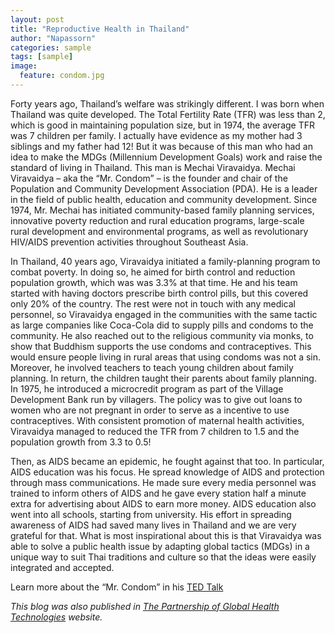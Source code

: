 ```yaml
---
layout: post
title: "Reproductive Health in Thailand"
author: "Napassorn"
categories: sample
tags: [sample]
image:
  feature: condom.jpg
---
```


Forty years ago, Thailand’s welfare was strikingly different. I was born when Thailand was quite developed. The Total Fertility Rate (TFR) was less than 2, which is good in maintaining population size, but in 1974, the average TFR was 7 children per family. I actually have evidence as my mother had 3 siblings and my father had 12! But it was because of this man who had an idea to make the MDGs (Millennium Development Goals) work and raise the standard of living in Thailand. This man is Mechai Viravaidya. Mechai Viravaidya – aka the “Mr. Condom” – is the founder and chair of the Population and Community Development Association (PDA). He is a leader in the field of public health, education and community development. Since 1974, Mr. Mechai has initiated community-based family planning services, innovative poverty reduction and rural education programs, large-scale rural development and environmental programs, as well as revolutionary HIV/AIDS prevention activities throughout Southeast Asia.

In Thailand, 40 years ago, Viravaidya initiated a family-planning program to combat poverty. In doing so, he aimed for birth control and reduction population growth, which was was 3.3% at that time. He and his team started with having doctors prescribe birth control pills, but this covered only 20% of the country. The rest were not in touch with any medical personnel, so Viravaidya engaged in the communities with the same tactic as large companies like Coca-Cola did to supply pills and condoms to the community. He also reached out to the religious community via monks, to show that Buddhism supports the use condoms and contraceptives. This would ensure people living in rural areas that using condoms was not a sin. Moreover, he involved teachers to teach young children about family planning. In return, the children taught their parents about family planning. In 1975, he introduced a microcredit program as part of the Village Development Bank run by villagers. The policy was to give out loans to women who are not pregnant in order to serve as a incentive to use contraceptives. With consistent promotion of maternal health activities, Viravaidya managed to reduced the TFR from 7 children to 1.5 and the population growth from 3.3 to 0.5!

Then, as AIDS became an epidemic, he fought against that too. In particular, AIDS education was his focus. He spread knowledge of AIDS and protection through mass communications. He made sure every media personnel was trained to inform others of AIDS and he gave every station half a minute extra for advertising about AIDS to earn more money. AIDS education also went into all schools, starting from university. His effort in spreading awareness of AIDS had saved many lives in Thailand and we are very grateful for that. What is most inspirational about this is that Viravaidya was able to solve a public health issue by adapting global tactics (MDGs) in a unique way to suit Thai traditions and culture so that the ideas were easily integrated and accepted.

Learn more about the “Mr. Condom” in his [TED Talk](https://www.ted.com/talks/mechai_viravaidya_how_mr_condom_made_thailand_a_better_place?language=en)

*This blog was also published in [The Partnership of Global Health Technologies](https://www.bu.edu/globalhealthtechnologies/2017/04/04/mechai-viravaidya-reproductive-health-in-thailand/) website.*
